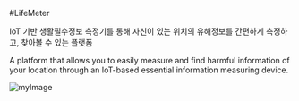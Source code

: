#LifeMeter

IoT 기반 생활필수정보 측정기를 통해 자신이 있는 위치의 유해정보를 간편하게 측정하고, 찾아볼 수 있는 플랫폼

A platform that allows you to easily measure and find harmful information of your location through an IoT-based essential information measuring device.

![myImage](https://media.giphy.com/media/cgDnuVnfswgd9dwYaS/giphy.gif)
